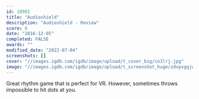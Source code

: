 ```yaml
---
id: 18981
title: "Audioshield"
description: "Audioshield - Review"
score: 6
date: "2016-12-05"
completed: FALSE
awards: ""
modified_date: "2022-07-04"
screenshots: []
cover: "//images.igdb.com/igdb/image/upload/t_cover_big/co3lrj.jpg"
image: "//images.igdb.com/igdb/image/upload/t_screenshot_huge/zdvpvgqjwbvieubj9j4w.jpg"
---
```

Great rhythm game that is perfect for VR. However, sometimes throws impossible to hit dots at you.